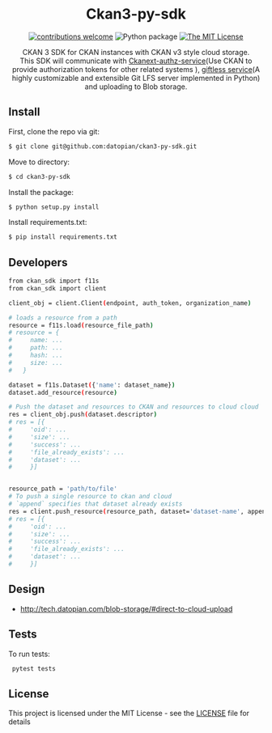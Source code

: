 <div align="center">

# Ckan3-py-sdk

[![contributions welcome](https://img.shields.io/badge/contributions-welcome-brightgreen.svg?style=flat)](https://github.com/datopian/ckan3-py-sdk/issues)
![Python package](https://github.com/datopian/ckan3-py-sdk/workflows/Python%20package/badge.svg)
[![The MIT License](https://img.shields.io/badge/license-MIT-blue.svg?style=flat-square)](http://opensource.org/licenses/MIT)


CKAN 3 SDK for CKAN instances with CKAN v3 style cloud storage.<br> This SDK will communicate with [Ckanext-authz-service](https://github.com/datopian/ckanext-authz-service)(Use CKAN to provide authorization tokens for other related systems
), [giftless service](https://github.com/datopian/giftless)(A highly customizable and extensible Git LFS server implemented in Python) and uploading to Blob storage.

</div>

## Install

First, clone the repo via git:

```bash
$ git clone git@github.com:datopian/ckan3-py-sdk.git
```

Move to directory:

```bash
$ cd ckan3-py-sdk
```
Install the package:

```bash
$ python setup.py install
```
Install requirements.txt:

```bash
$ pip install requirements.txt
```

## Developers
```bash
from ckan_sdk import f11s
from ckan_sdk import client

client_obj = client.Client(endpoint, auth_token, organization_name)

# loads a resource from a path
resource = f11s.load(resource_file_path)
# resource = {
#     name: ...
#     path: ...
#     hash: ...
#     size: ...
#   }

dataset = f11s.Dataset({'name': dataset_name})
dataset.add_resource(resource)

# Push the dataset and resources to CKAN and resources to cloud cloud
res = client_obj.push(dataset.descriptor)
# res = [{
#     'oid': ...
#     'size': ...
#     'success': ...
#     'file_already_exists': ...
#     'dataset': ...
#     }]


resource_path = 'path/to/file'
# To push a single resource to ckan and cloud
# `append` specifies that dataset already exists
res = client.push_resource(resource_path, dataset='dataset-name', append=True)
# res = [{
#     'oid': ...
#     'size': ...
#     'success': ...
#     'file_already_exists': ...
#     'dataset': ...
#     }]
```

## Design

- http://tech.datopian.com/blob-storage/#direct-to-cloud-upload

## Tests

To run tests:

```bash
 pytest tests
```

## License

This project is licensed under the MIT License - see the [LICENSE](License) file for details
